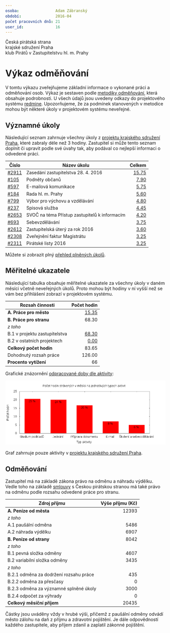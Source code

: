 ```yaml
---
osoba:                Adam Zábranský
období:               2016-04
počet pracovních dnů: 21
user_id:              16
---
```

Česká pirátská strana  
krajské sdružení Praha  
klub Pirátů v Zastupitelstvu hl. m. Prahy

Výkaz odměňování
================

V tomtu výkazu zveřejňujeme základní informace o vykonané práci a odměňování osob. Výkaz je sestaven podle [metodiky odměňování][metodika],
která obsahuje podrobnosti. U všech údajů jsou uvedeny odkazy do projektového systému [redmine](https://redmine.pirati.cz). Upozorňujeme, že za podmínek stanovených v metodice mohou být některé úkoly v projektovém systému neveřejné.

Významné úkoly
----------------------

Následující seznam zahrnuje všechny úkoly z [projektu krajského sdružení Praha][kspraha], které zabraly déle než 3 hodiny. Zastupitel si může tento seznam doplnit či upravit podle své úvahy tak, aby podával co nejlepší informaci o odvedené práci.

Číslo              |   Název úkolu                                    |  Celkem           
-------------------|--------------------------------------------------|------------------:
[#2911][task2911]  |   Zasedání zastupitelstva 28. 4. 2016            |  [15.75][time2911]
[#105][task105]    |   Podněty občanů                                 |  [7.90][time105]  
[#597][task597]    |   E-mailová komunikace                           |  [5.75][time597]  
[#184][task184]    |   Rada hl. m. Prahy                              |  [5.60][time184]  
[#799][task799]    |   Výbor pro výchovu a vzdělávání                 |  [4.80][time799]  
[#237][task237]    |   Spisová služba                                 |  [4.45][time237]  
[#2653][task2653]  |   SVOČ na téma Přístup zastupitelů k informacím  |  [4.20][time2653] 
[#693][task693]    |   Sebevzdělávání                                 |  [3.75][time693]  
[#2612][task2612]  |   Zastupitelská úterý za rok 2016                |  [3.60][time2612] 
[#2308][task2308]  |   Zveřejnění faktur Magistrátu                   |  [3.25][time2308] 
[#2311][task2311]  |   Pirátské listy 2016                            |  [3.25][time2311] 

Můžete si zobrazit plný [přehled plněných úkolů][tasklist].

Měřitelné ukazatele
-------------------

Následující tabulka obsahuje měřitelné ukazatele za všechny úkoly v daném měsíci
včetně neveřejných úkolů. Proto mohou být hodiny v ní vyšší než se vám bez
přihlášení zobrazí v projektovém systému.

Rozsah činnosti                        | Počet hodin
--------------                         | ----------:
**A. Práce pro město**                 | [15.35][linktocityhours]
**B. Práce pro stranu**                | 68.30
*z toho*                               |
B.1 v projektu zastupitelstva          | [68.30][linktohomehours]
B.2 v ostatních projektech             | [0.00][linktootherhours]
**Celkový počet hodin**                | 83.65
Dohodnutý rozsah práce                 | 126.00
**Procento vytížení**                  | 66

Grafické znázornění [odpracované doby dle aktivity][activitylist]:

![Aktivity v měsíci](aktivity.png)

Graf zahrnuje pouze aktivity v [projektu krajského sdružení Praha][kspraha].


Odměňování
----------

Zastupitel má na základě zákona právo na odměnu a náhradu výdělku. Vedle toho na základě [smlouvy][smlouva] s Českou pirátskou stranou má také právo na odměnu podle rozsahu odvedené práce pro stranu.

Zdroj příjmu                           | Výše příjmu (Kč)
-----------------                      | --------------:
**A. Peníze od města**                 | 12393
*z toho*                               |
A.1 paušální odměna                    | 5486
A.2 náhrada výdělku                    | 6907
**B. Peníze od strany**                | 8042
*z toho*                               |
B.1 pevná složka odměny                | 4607
B.2 variabilní složka odměny           | 3435
*z toho*                               |
B.2.1 odměna za dodržení rozsahu práce | 435
B.2.2 odměna za přesčasy               | 0
B.2.3 odměna za významné splněné úkoly | 3000
B.2.4 odpočet za výhrady               | 0
**Celkový měsíční příjem**             | 20435

Částky jsou uváděny vždy v hrubé výši, přičemž z paušální odměny odvádí město zálohu na daň z příjmu a zdravotní pojištění. Je dále odpovědností každého zastupitele, aby příjem zdanil a zaplatil zákonné pojištění.

[metodika]: https://redmine.pirati.cz/projects/praha/wiki/Odm%C4%9B%C5%88ov%C3%A1n%C3%AD_zastupitel%C5%AF

[kspraha]: https://redmine.pirati.cz/projects/kspraha
[tasklist]: https://redmine.pirati.cz/projects/kspraha/time_entries/report?f[]=spent_on&f[]=user_id&op[user_id]==&f[]=&columns=month&criteria[]=issue&op[spent_on]=><&op[user_id]==&utf8=✓&v[spent_on][]=2016-04-01&v[spent_on][]=2016-04-30&v[user_id][]=16
[task2911]: https://redmine.pirati.cz/issues/2911
[time2911]:https://redmine.pirati.cz/issues/2911/time_entries?f[]=spent_on&f[]=user_id&f[]=&op[spent_on]=><&op[user_id]==&op[spent_on]=><&op[user_id]==&utf8=✓&v[spent_on][]=2016-04-01&v[spent_on][]=2016-04-30&v[user_id][]=16
[task105]: https://redmine.pirati.cz/issues/105
[time105]:https://redmine.pirati.cz/issues/105/time_entries?f[]=spent_on&f[]=user_id&f[]=&op[spent_on]=><&op[user_id]==&op[spent_on]=><&op[user_id]==&utf8=✓&v[spent_on][]=2016-04-01&v[spent_on][]=2016-04-30&v[user_id][]=16
[task597]: https://redmine.pirati.cz/issues/597
[time597]:https://redmine.pirati.cz/issues/597/time_entries?f[]=spent_on&f[]=user_id&f[]=&op[spent_on]=><&op[user_id]==&op[spent_on]=><&op[user_id]==&utf8=✓&v[spent_on][]=2016-04-01&v[spent_on][]=2016-04-30&v[user_id][]=16
[task184]: https://redmine.pirati.cz/issues/184
[time184]:https://redmine.pirati.cz/issues/184/time_entries?f[]=spent_on&f[]=user_id&f[]=&op[spent_on]=><&op[user_id]==&op[spent_on]=><&op[user_id]==&utf8=✓&v[spent_on][]=2016-04-01&v[spent_on][]=2016-04-30&v[user_id][]=16
[task799]: https://redmine.pirati.cz/issues/799
[time799]:https://redmine.pirati.cz/issues/799/time_entries?f[]=spent_on&f[]=user_id&f[]=&op[spent_on]=><&op[user_id]==&op[spent_on]=><&op[user_id]==&utf8=✓&v[spent_on][]=2016-04-01&v[spent_on][]=2016-04-30&v[user_id][]=16
[task237]: https://redmine.pirati.cz/issues/237
[time237]:https://redmine.pirati.cz/issues/237/time_entries?f[]=spent_on&f[]=user_id&f[]=&op[spent_on]=><&op[user_id]==&op[spent_on]=><&op[user_id]==&utf8=✓&v[spent_on][]=2016-04-01&v[spent_on][]=2016-04-30&v[user_id][]=16
[task2653]: https://redmine.pirati.cz/issues/2653
[time2653]:https://redmine.pirati.cz/issues/2653/time_entries?f[]=spent_on&f[]=user_id&f[]=&op[spent_on]=><&op[user_id]==&op[spent_on]=><&op[user_id]==&utf8=✓&v[spent_on][]=2016-04-01&v[spent_on][]=2016-04-30&v[user_id][]=16
[task693]: https://redmine.pirati.cz/issues/693
[time693]:https://redmine.pirati.cz/issues/693/time_entries?f[]=spent_on&f[]=user_id&f[]=&op[spent_on]=><&op[user_id]==&op[spent_on]=><&op[user_id]==&utf8=✓&v[spent_on][]=2016-04-01&v[spent_on][]=2016-04-30&v[user_id][]=16
[task2612]: https://redmine.pirati.cz/issues/2612
[time2612]:https://redmine.pirati.cz/issues/2612/time_entries?f[]=spent_on&f[]=user_id&f[]=&op[spent_on]=><&op[user_id]==&op[spent_on]=><&op[user_id]==&utf8=✓&v[spent_on][]=2016-04-01&v[spent_on][]=2016-04-30&v[user_id][]=16
[task2308]: https://redmine.pirati.cz/issues/2308
[time2308]:https://redmine.pirati.cz/issues/2308/time_entries?f[]=spent_on&f[]=user_id&f[]=&op[spent_on]=><&op[user_id]==&op[spent_on]=><&op[user_id]==&utf8=✓&v[spent_on][]=2016-04-01&v[spent_on][]=2016-04-30&v[user_id][]=16
[task2311]: https://redmine.pirati.cz/issues/2311
[time2311]:https://redmine.pirati.cz/issues/2311/time_entries?f[]=spent_on&f[]=user_id&f[]=&op[spent_on]=><&op[user_id]==&op[spent_on]=><&op[user_id]==&utf8=✓&v[spent_on][]=2016-04-01&v[spent_on][]=2016-04-30&v[user_id][]=16
[activitylist]: https://redmine.pirati.cz/projects/kspraha/time_entries/report?columns=month&criteria[]=activity&f[]=spent_on&f[]=user_id&f[]=&op[spent_on]=><&op[user_id]==&utf8=✓&v[spent_on][]=2016-04-01&v[spent_on][]=2016-04-30&v[user_id][]=16

[smlouva]: https://smlouvy.pirati.cz/smlouvy/2014/11/13/adam-zabransky/index.html
[linktocityhours]: https://redmine.pirati.cz/projects/praha/time_entries?f[]=spent_on&f[]=user_id&f[]=cf_16&f[]=&op[cf_16]=*&op[spent_on]=><&op[user_id]==&utf8=✓&v[spent_on][]=2016-04-01&v[spent_on][]=2016-04-30&v[user_id][]=16
[linktohomehours]: https://redmine.pirati.cz/projects/praha/time_entries?f[]=spent_on&f[]=user_id&f[]=&f[]=subproject_id&op[subproject_id]=!*&op[spent_on]=><&op[user_id]==&utf8=✓&v[spent_on][]=2016-04-01&v[spent_on][]=2016-04-30&v[user_id][]=16&f[]=cf_16&op[cf_16]=!*
[linktootherhours]: https://redmine.pirati.cz/time_entries?&columns=month&criteria[]=user&f[]=spent_on&f[]=user_id&f[]=cf_16&f[]=project_id&f[]=&op[cf_16]==&op[project_id]=!&v[cf_16][]=strana&v[project_id][]=15&op[spent_on]=><&op[user_id]==&utf8=✓&v[spent_on][]=2016-04-01&v[spent_on][]=2016-04-30&v[user_id][]=16
